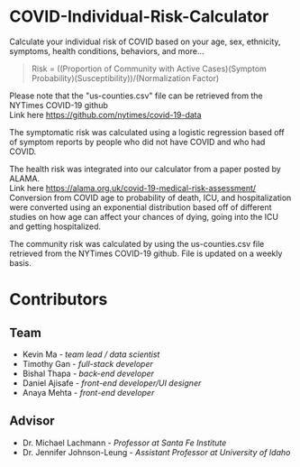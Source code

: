 # COVID-Individual-Risk-Calculator
Calculate your individual risk of COVID based on your age, sex, ethnicity, symptoms, health conditions, behaviors, and more...

> Risk = ((Proportion of Community with Active Cases)(Symptom Probability)(Susceptibility))/(Normalization Factor) 

Please note that the "us-counties.csv" file can be retrieved from the NYTimes COVID-19 github  
Link here https://github.com/nytimes/covid-19-data

The symptomatic risk was calculated using a logistic regression based off of symptom reports by people who did not have COVID and who had COVID.

The health risk was integrated into our calculator from a paper posted by ALAMA.         
Link here https://alama.org.uk/covid-19-medical-risk-assessment/       
Conversion from COVID age to probability of death, ICU, and hospitalization were converted using an exponential distribution based off of different studies on how age can affect your chances of dying, going into the ICU and getting hospitalized.       

The community risk was calculated by using the us-counties.csv file retrieved from the NYTimes COVID-19 github. File is updated on a weekly basis.

# Contributors
## Team
- Kevin Ma - *team lead / data scientist*
- Timothy Gan - *full-stack developer*
- Bishal Thapa - *back-end developer*
- Daniel Ajisafe - *front-end developer/UI designer*
- Anaya Mehta - *front-end developer*



## Advisor
- Dr. Michael Lachmann - *Professor at Santa Fe Institute*
- Dr. Jennifer Johnson-Leung - *Assistant Professor at University of Idaho*
